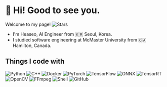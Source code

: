 # 👋 Hi! Good to see you.
Welcome to my page! <img alt="Stars" src="https://img.shields.io/github/stars/HeaseoChung?style=social"> 
- I'm Heaseo, AI Engineer from 🇰🇷 Seoul, Korea.
- I studied software engineering at McMaster University from 🇨🇦 Hamilton, Canada.

## Things I code with
<img alt="Python" src ="https://img.shields.io/badge/Python-3776AB.svg?&style=for-the-badge&logo=Python&logoColor=white"/> <img alt="C++" src ="https://img.shields.io/badge/++-A8B9CC.svg?&style=for-the-badge&logo=C&logoColor=black"/> <img alt="Docker" src ="https://img.shields.io/badge/Docker-2496ED.svg?&style=for-the-badge&logo=Docker&logoColor=white"/> <img alt="PyTorch" src ="https://img.shields.io/badge/Pytorch-EE4C2C.svg?&style=for-the-badge&logo=PyTorch&logoColor=white"/> <img alt="TensorFlow" src ="https://img.shields.io/badge/TensorFlow-FF6F00.svg?&style=for-the-badge&logo=TensorFlow&logoColor=white"/> <img alt="ONNX" src ="https://img.shields.io/badge/ONNX-005CED.svg?&style=for-the-badge&logo=ONNX&logoColor=white"/> <img alt="TensorRT" src ="https://img.shields.io/badge/TensorRT-76B900.svg?&style=for-the-badge&logo=NVIDIA&logoColor=white"/> <img alt="OpenCV" src ="https://img.shields.io/badge/OpenCV-5C3EE8.svg?&style=for-the-badge&logo=OpenCV&logoColor=white"/> <img alt="FFmpeg" src ="https://img.shields.io/badge/FFmpeg-007808.svg?&style=for-the-badge&logo=FFmpeg&logoColor=white"/> <img alt="Shell" src ="https://img.shields.io/badge/shell-5391FE.svg?&style=for-the-badge&logo=PowerShell&logoColor=white"/> <img alt="GitHub" src ="https://img.shields.io/badge/GitHub-181717.svg?&style=for-the-badge&logo=GitHub&logoColor=white"/>
